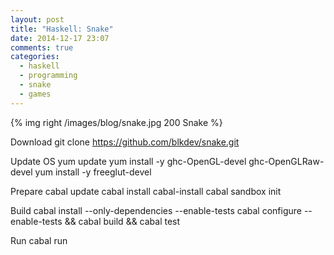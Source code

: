 ```yaml
---
layout: post
title: "Haskell: Snake"
date: 2014-12-17 23:07
comments: true
categories:
  - haskell
  - programming
  - snake
  - games
---
```

{% img right /images/blog/snake.jpg 200 Snake %}

Download
    git clone https://github.com/blkdev/snake.git

Update OS
    yum update
    yum install -y ghc-OpenGL-devel ghc-OpenGLRaw-devel
    yum install -y freeglut-devel

Prepare
    cabal update
    cabal install cabal-install
    cabal sandbox init

Build
    cabal install --only-dependencies --enable-tests
    cabal configure --enable-tests && cabal build && cabal test

Run
    cabal run
